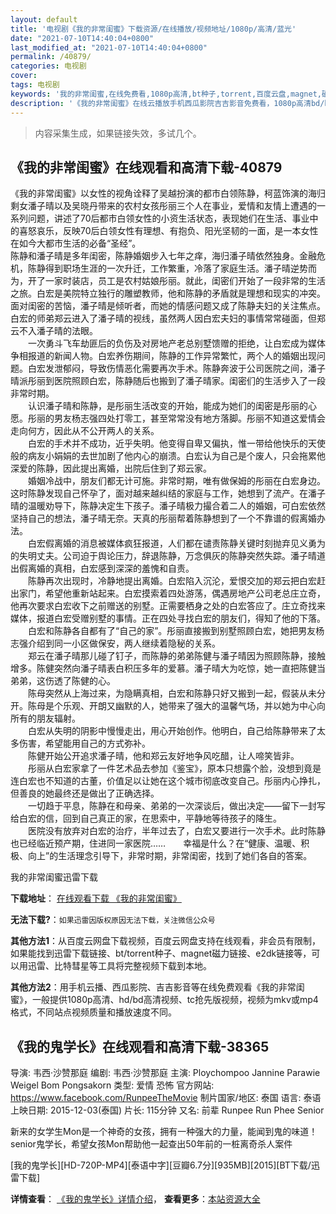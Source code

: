 ```yaml
---
layout: default
title: '电视剧《我的非常闺蜜》下载资源/在线播放/视频地址/1080p/高清/蓝光'
date: "2021-07-10T14:40:04+0800"
last_modified_at: "2021-07-10T14:40:04+0800"
permalink: /40879/
categories: 电视剧
cover:
tags: 电视剧
keywords: '我的非常闺蜜,在线免费看,1080p高清,bt种子,torrent,百度云盘,magnet,磁力链,迅雷下载资源'
description: '《我的非常闺蜜》在线云播放手机西瓜影院吉吉影音免费看，1080p高清bd/hd未删减完整版和tc抢先枪版，mkv/mp4格式，附带bt/torrent种子、magnet/磁力链、百度云盘、网盘资源迅雷下载链接'
---
```


>内容采集生成，如果链接失效，多试几个。


## 《我的非常闺蜜》在线观看和高清下载-40879

《我的非常闺蜜》以女性的视角诠释了吴越扮演的都市白领陈静，柯蓝饰演的海归剩女潘子晴以及吴晓丹带来的农村女孩彤丽三个人在事业，爱情和友情上遭遇的一系列问题，讲述了70后都市白领女性的小资生活状态，表现她们在生活、事业中的喜怒哀乐，反映70后白领女性有理想、有抱负、阳光坚韧的一面，是一本女性在如今大都市生活的必备“圣经”。<br /> 陈静和潘子晴是多年闺密，陈静婚姻步入七年之痒，海归潘子晴依然独身。金融危机，陈静得到职场生涯的一次升迁，工作繁重，冷落了家庭生活。潘子晴逆势而为，开了一家时装店，员工是农村姑娘彤丽。就此，闺密们开始了一段非常的生活之旅。白宏是美院特立独行的雕塑教师，他和陈静的矛盾就是理想和现实的冲突。面对闺密的苦恼，潘子晴是倾听者，而她的情感问题又成了陈静夫妇的关注焦点。白宏的师弟郑云进入了潘子晴的视线，虽然两人因白宏夫妇的事情常常碰面，但郑云不入潘子晴的法眼。<br />　　一次勇斗飞车劫匪后的负伤及对房地产老总别墅馈赠的拒绝，让白宏成为媒体争相报道的新闻人物。白宏养伤期间，陈静的工作异常繁忙，两个人的婚姻出现问题。白宏发泄郁闷，导致伤情恶化需要再次手术。陈静奔波于公司医院之间，潘子晴派彤丽到医院照顾白宏，陈静随后也搬到了潘子晴家。闺密们的生活步入了一段非常时期。<br />　　认识潘子晴和陈静，是彤丽生活改变的开始，能成为她们的闺密是彤丽的心愿。彤丽的男友杨志强四处打零工，甚至常常没有地方落脚。彤丽不知道这爱情会走向何方，因此从不公开两人的关系。<br />　　白宏的手术并不成功，近乎失明。他变得自卑又偏执，惟一带给他快乐的天使般的病友小娟娟的去世加剧了他内心的崩溃。白宏认为自己是个废人，只会拖累他深爱的陈静，因此提出离婚，出院后住到了郑云家。<br />　　婚姻冷战中，朋友们都无计可施。非常时期，唯有做保姆的彤丽在白宏身边。这时陈静发现自己怀孕了，面对越来越纠结的家庭与工作，她想到了流产。在潘子晴的温暖劝导下，陈静决定生下孩子。潘子晴极力撮合着二人的婚姻，可白宏依然坚持自己的想法，潘子晴无奈。天真的彤丽帮着陈静想到了一个不靠谱的假离婚办法。<br />　　白宏假离婚的消息被媒体疯狂报道，人们都在谴责陈静关键时刻抛弃见义勇为的失明丈夫。公司迫于舆论压力，辞退陈静，万念俱灰的陈静突然失踪。潘子晴道出假离婚的真相，白宏感到深深的羞愧和自责。<br />　　陈静再次出现时，冷静地提出离婚。白宏陷入沉沦，爱恨交加的郑云把白宏赶出家门，希望他重新站起来。白宏摸索着四处游荡，偶遇房地产公司老总庄立奇，他再次要求白宏收下之前赠送的别墅。正需要栖身之处的白宏答应了。庄立奇找来媒体，报道白宏受赠别墅的事情。正在四处寻找白宏的朋友们，得知了他的下落。<br />　　白宏和陈静各自都有了“自己的家”。彤丽直接搬到别墅照顾白宏，她把男友杨志强介绍到同一小区做保安，两人继续着隐秘的关系。<br />　　郑云在潘子晴那儿碰了钉子，而陈静的弟弟陈健与潘子晴因为照顾陈静，接触增多。陈健突然向潘子晴表白积压多年的爱慕。潘子晴大为吃惊，她一直把陈健当弟弟，这伤透了陈健的心。<br />　　陈母突然从上海过来，为隐瞒真相，白宏和陈静只好又搬到一起，假装从未分开。陈母是个乐观、开朗又幽默的人，她带来了强大的温馨气场，并以她为中心向所有的朋友辐射。<br />　　白宏从失明的阴影中慢慢走出，用心开始创作。他明白，自己给陈静带来了太多伤害，希望能用自己的方式弥补。<br />　　陈健开始公开追求潘子晴，他和郑云友好地争风吃醋，让人啼笑皆非。<br />　　彤丽从白宏家拿了一件艺术品去参加《鉴宝》，原本只想露个脸，没想到竟是连白宏也不知道的古董，价值足以让她在这个城市彻底改变自己。彤丽内心挣扎，但善良的她最终还是做出了正确选择。<br />　　一切趋于平息，陈静在和母亲、弟弟的一次深谈后，做出决定&mdash;—留下一封写给白宏的信，回到自己真正的家，在思索中，平静地等待孩子的降生。<br />　　医院没有放弃对白宏的治疗，半年过去了，白宏又要进行一次手术。此时陈静也已经临近预产期，住进同一家医院&hellip;…　　幸福是什么？在&ldquo;健康、温暖、积极、向上&rdquo;的生活理念引导下，非常时期，非常闺密，找到了她们各自的答案。


我的非常闺蜜迅雷下载

**下载地址**： [在线观看下载 《我的非常闺蜜》](https://www.993dy.com//vod-detail-id-11450.html) 


**无法下载?**：`如果迅雷因版权原因无法下载，关注微信公众号 `

**其他方法1**：从百度云网盘下载视频，百度云网盘支持在线观看，非会员有限制，如果能找到迅雷下载链接、bt/torrent种子、magnet磁力链接、e2dk链接等，可以用迅雷、比特彗星等工具将完整视频下载到本地。

**其他方法2**：用手机云播、西瓜影院、吉吉影音等在线免费观看《我的非常闺蜜》，一般提供1080p高清、hd/bd高清视频、tc抢先版视频，视频为mkv或mp4格式，不同站点视频质量和播放速度不同。


## 《我的鬼学长》在线观看和高清下载-38365

导演: 韦西·沙赞那庭 编剧: 韦西·沙赞那庭 主演: Ploychompoo Jannine Parawie Weigel Bom Pongsakorn 类型: 爱情 恐怖 官方网站: https://www.facebook.com/RunpeeTheMovie 制片国家/地区: 泰国 语言: 泰语 上映日期: 2015-12-03(泰国) 片长: 115分钟 又名: 前辈 Runpee Run Phee Senior

新来的女学生Mon是一个神奇的女孩，拥有一种强大的力量，能闻到鬼的味道！senior鬼学长，希望女孩Mon帮助他一起查出50年前的一桩离奇杀人案件


[我的鬼学长][HD-720P-MP4][泰语中字][豆瓣6.7分][935MB][2015][BT下载/迅雷下载]

**详情查看**： [《我的鬼学长》详情介绍](/movie/38365/)， **查看更多**：[本站资源大全](/movie/t/all/)

